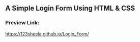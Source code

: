 ## A Simple Login Form Using HTML & CSS

### Preview Link:
   https://123sheela.github.io/Login_Form/


